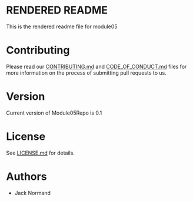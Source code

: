 # RENDERED README
This is the rendered readme file for module05

# Contributing
Please read our [CONTRIBUTING.md](CONTRIBUTING.md) and [CODE_OF_CONDUCT.md](CODE_OF_CONDUCT.md) files for more information on the process of submitting pull requests to us. 

# Version
Current version of Module05Repo is 0.1

# License
See [LICENSE.md](LICENSE.md) for details.

# Authors
* Jack Normand
